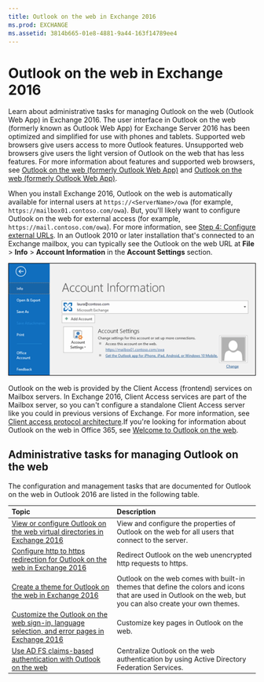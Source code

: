 ```yaml
---
title: Outlook on the web in Exchange 2016
ms.prod: EXCHANGE
ms.assetid: 3814b665-01e8-4881-9a44-163f14789ee4
---
```



# Outlook on the web in Exchange 2016
Learn about administrative tasks for managing Outlook on the web (Outlook Web App) in Exchange 2016.
The user interface in Outlook on the web (formerly known as Outlook Web App) for Exchange Server 2016 has been optimized and simplified for use with phones and tablets. Supported web browsers give users access to more Outlook features. Unsupported web browsers give users the light version of Outlook on the web that has less features. For more information about features and supported web browsers, see  [Outlook on the web (formerly Outlook Web App)](what-s-new-in-exchange-2016.md#OutlookAppfrom2013) and [Outlook on the web (formerly Outlook Web App)](what-s-new-in-exchange-2016.md#OutlookAppfrom2010).
  
    
    

When you install Exchange 2016, Outlook on the web is automatically available for internal users at  `https://<ServerName>/owa` (for example, `https://mailbox01.contoso.com/owa`). But, you'll likely want to configure Outlook on the web for external access (for example,  `https://mail.contoso.com/owa`). For more information, see  [Step 4: Configure external URLs](configure-mail-flow-and-client-access.md#ConfigExternalURL).
 In an Outlook 2010 or later installation that's connected to an Exchange mailbox, you can typically see the Outlook on the web URL at **File** > **Info** > **Account Information** in the **Account Settings** section.
  
    
    


  
    
    
![The Account Information page in Outlook 2016](images/1329d53d-0627-4377-8085-9eb63dcc7f97.png)
  
    
    
Outlook on the web is provided by the Client Access (frontend) services on Mailbox servers. In Exchange 2016, Client Access services are part of the Mailbox server, so you can't configure a standalone Client Access server like you could in previous versions of Exchange. For more information, see  [Client access protocol architecture](exchange-2016-architecture.md#ClientAccessProtocol).If you're looking for information about Outlook on the web in Office 365, see  [Welcome to Outlook on the web](https://go.microsoft.com/fwlink/p/?LinkId=799535).
## Administrative tasks for managing Outlook on the web
<a name="Managing"> </a>

The configuration and management tasks that are documented for Outlook on the web in Outlook 2016 are listed in the following table.
  
    
    


|**Topic**|**Description**|
|:-----|:-----|
| [View or configure Outlook on the web virtual directories in Exchange 2016](view-or-configure-outlook-on-the-web-virtual-directories-in-exchange-2016.md) <br/> |View and configure the properties of Outlook on the web for all users that connect to the server.  <br/> |
| [Configure http to https redirection for Outlook on the web in Exchange 2016](configure-http-to-https-redirection-for-outlook-on-the-web-in-exchange-2016.md) <br/> |Redirect Outlook on the web unencrypted http requests to https.  <br/> |
| [Create a theme for Outlook on the web in Exchange 2016](create-a-theme-for-outlook-on-the-web-in-exchange-2016.md) <br/> |Outlook on the web comes with built-in themes that define the colors and icons that are used in Outlook on the web, but you can also create your own themes.  <br/> |
| [Customize the Outlook on the web sign-in, language selection, and error pages in Exchange 2016](customize-the-outlook-on-the-web-sign-in-language-selection-and-error-pages-in-e.md) <br/> |Customize key pages in Outlook on the web.  <br/> |
| [Use AD FS claims-based authentication with Outlook on the web](use-ad-fs-claims-based-authentication-with-outlook-on-the-web.md) <br/> |Centralize Outlook on the web authentication by using Active Directory Federation Services.  <br/> |
   

